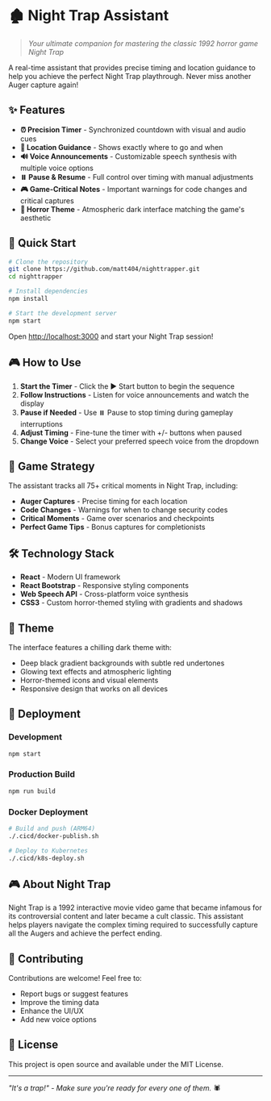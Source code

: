 # 🏚️ Night Trap Assistant

> *Your ultimate companion for mastering the classic 1992 horror game Night Trap*

A real-time assistant that provides precise timing and location guidance to help you achieve the perfect Night Trap playthrough. Never miss another Auger capture again!

## ✨ Features

- **⏰ Precision Timer** - Synchronized countdown with visual and audio cues
- **🎯 Location Guidance** - Shows exactly where to go and when
- **🔊 Voice Announcements** - Customizable speech synthesis with multiple voice options
- **⏸️ Pause & Resume** - Full control over timing with manual adjustments
- **🎮 Game-Critical Notes** - Important warnings for code changes and critical captures
- **🌙 Horror Theme** - Atmospheric dark interface matching the game's aesthetic

## 🚀 Quick Start

```bash
# Clone the repository
git clone https://github.com/matt404/nighttrapper.git
cd nighttrapper

# Install dependencies
npm install

# Start the development server
npm start
```

Open [http://localhost:3000](http://localhost:3000) and start your Night Trap session!

## 🎮 How to Use

1. **Start the Timer** - Click the ▶️ Start button to begin the sequence
2. **Follow Instructions** - Listen for voice announcements and watch the display
3. **Pause if Needed** - Use ⏸️ Pause to stop timing during gameplay interruptions
4. **Adjust Timing** - Fine-tune the timer with +/- buttons when paused
5. **Change Voice** - Select your preferred speech voice from the dropdown

## 🎯 Game Strategy

The assistant tracks all 75+ critical moments in Night Trap, including:

- **Auger Captures** - Precise timing for each location
- **Code Changes** - Warnings for when to change security codes
- **Critical Moments** - Game over scenarios and checkpoints
- **Perfect Game Tips** - Bonus captures for completionists

## 🛠️ Technology Stack

- **React** - Modern UI framework
- **React Bootstrap** - Responsive styling components
- **Web Speech API** - Cross-platform voice synthesis
- **CSS3** - Custom horror-themed styling with gradients and shadows

## 🎨 Theme

The interface features a chilling dark theme with:
- Deep black gradient backgrounds with subtle red undertones
- Glowing text effects and atmospheric lighting
- Horror-themed icons and visual elements
- Responsive design that works on all devices

## 📱 Deployment

### Development
```bash
npm start
```

### Production Build
```bash
npm run build
```

### Docker Deployment
```bash
# Build and push (ARM64)
./.cicd/docker-publish.sh

# Deploy to Kubernetes
./.cicd/k8s-deploy.sh
```

## 🎮 About Night Trap

Night Trap is a 1992 interactive movie video game that became infamous for its controversial content and later became a cult classic. This assistant helps players navigate the complex timing required to successfully capture all the Augers and achieve the perfect ending.

## 🤝 Contributing

Contributions are welcome! Feel free to:
- Report bugs or suggest features
- Improve the timing data
- Enhance the UI/UX
- Add new voice options

## 📄 License

This project is open source and available under the MIT License.

---

*"It's a trap!" - Make sure you're ready for every one of them.* 🕷️